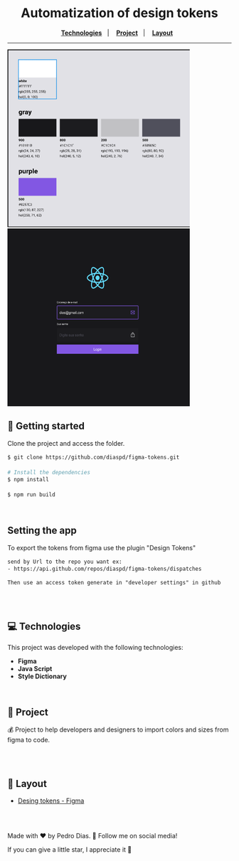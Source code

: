<h1 align="center">
  Automatization of design tokens
</h1>

<p align="center">
  <a href="#-Technologies"><b>Technologies</b></a>&nbsp;&nbsp;&nbsp;|&nbsp;&nbsp;&nbsp;
  <a href="#-Project"><b>Project</b></a>&nbsp;&nbsp;&nbsp;|&nbsp;&nbsp;&nbsp;
  <a href="#-Layout"><b>Layout</b></a>&nbsp;&nbsp;&nbsp;
</p>

---

<div>
  <img src="colors.png" width="410px" height="400px"/> 
  <img src="project.png" width="410px" height="400px"/> 
</div>

## 🚀 Getting started

Clone the project and access the folder.

```bash
$ git clone https://github.com/diaspd/figma-tokens.git

# Install the dependencies
$ npm install

$ npm run build

```

</br>

## Setting the app
To export the tokens from figma use the plugin "Design Tokens"

```
send by Url to the repo you want ex:
- https://api.github.com/repos/diaspd/figma-tokens/dispatches
```
`Then use an access token generate in "developer settings" in github`

<br></br>

## 💻 Technologies

This project was developed with the following technologies:
<b>
- Figma
- Java Script
- Style Dictionary
</b>
</br>

## 📄 Project
💰 Project to help developers and designers to import colors and sizes from figma to code.

<br></br>

## 🔖 Layout
- [Desing tokens - Figma](https://www.figma.com/file/jMS3IzcoWVcXLFn6i3AD1g/Figma-for-devs?node-id=8%3A15&t=WdgETcQzY1R4jc4T-0)


<br></br>

Made with ♥ by Pedro Dias. 👋 Follow me on social media!

If you can give a little star, I appreciate it 🤩
